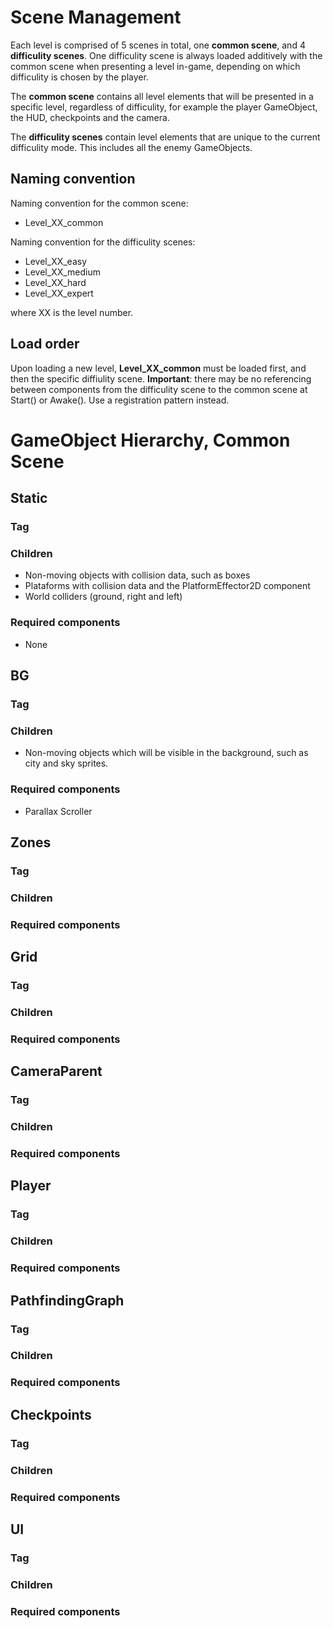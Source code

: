 Scene Management
================

Each level is comprised of 5 scenes in total, one **common scene**, and 4 **difficulity scenes**. One difficulity scene is always loaded additively with the common scene when presenting a level in-game, depending on which difficulity is chosen by the player.

The **common scene** contains all level elements that will be presented in a specific level, regardless of difficulity, for example the player GameObject, the HUD, checkpoints and the camera.

The **difficulity scenes** contain level elements that are unique to the current difficulity mode. This includes all the enemy GameObjects.

Naming convention
-----------------

Naming convention for the common scene:

* Level_XX_common

Naming convention for the difficulity scenes:

* Level_XX_easy
* Level_XX_medium
* Level_XX_hard
* Level_XX_expert

where XX is the level number.

Load order
----------

Upon loading a new level, **Level_XX_common** must be loaded first, and then the specific diffiulity scene. **Important**: there may be no referencing between components from the difficulity scene to the common scene at Start() or Awake(). Use a registration pattern instead.


GameObject Hierarchy, Common Scene
==============================


Static
------------------

### Tag

### Children

* Non-moving objects with collision data, such as boxes
* Plataforms with collision data and the PlatformEffector2D component
* World colliders (ground, right and left)

### Required components

* None


BG
------------------

### Tag

### Children

* Non-moving objects which will be visible in the background, such as city and sky sprites.

### Required components

* Parallax Scroller


Zones
------------------

### Tag

### Children

### Required components


Grid
------------------

### Tag

### Children

### Required components


CameraParent
------------------

### Tag

### Children

### Required components


Player
------------------

### Tag

### Children

### Required components


PathfindingGraph
------------------

### Tag

### Children

### Required components


Checkpoints
------------------

### Tag

### Children

### Required components


UI
------------------

### Tag

### Children

### Required components
